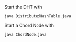 Start the DHT with 

```
java DistributedHashTable.java
```


Start a Chord Node with

```
java ChordNode.java
```
